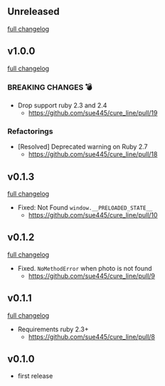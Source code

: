 ## Unreleased
[full changelog](http://github.com/sue445/cure_line/compare/v1.0.0...master)

## v1.0.0
[full changelog](http://github.com/sue445/cure_line/compare/v0.1.3...v1.0.0)

### BREAKING CHANGES :bomb:
* Drop support ruby 2.3 and 2.4
  * https://github.com/sue445/cure_line/pull/19

### Refactorings
* [Resolved] Deprecated warning on Ruby 2.7
  * https://github.com/sue445/cure_line/pull/18

## v0.1.3
[full changelog](http://github.com/sue445/cure_line/compare/v0.1.2...v0.1.3)

* Fixed: Not Found `window.__PRELOADED_STATE__`
  * https://github.com/sue445/cure_line/pull/10

## v0.1.2
[full changelog](http://github.com/sue445/cure_line/compare/v0.1.1...v0.1.2)

* Fixed. `NoMethodError` when photo is not found
  * https://github.com/sue445/cure_line/pull/9

## v0.1.1
[full changelog](http://github.com/sue445/cure_line/compare/v0.1.0...v0.1.1)

* Requirements ruby 2.3+
  * https://github.com/sue445/cure_line/pull/8

## v0.1.0
* first release
